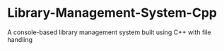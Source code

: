 # Library-Management-System-Cpp
A console-based library management system built using C++ with file handling
